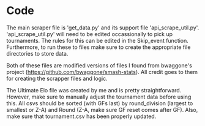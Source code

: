 # Code
The main scraper file is 'get_data.py' and its support file 'api_scrape_util.py'. 'api_scrape_util.py' will need to be edited occassionally to pick up tournaments. The rules for this can be edited in the Skip_event function. Furthermore, to run these to files make sure to create the appropriate file directories to store data.

Both of these files are modified versions of files I found from bwaggone's project (https://github.com/bwaggone/smash-stats). All credit goes to them for creating the scrapper files and logic.

The Ultimate Elo file was created by me and is pretty straightforward. However, make sure to manually adjust the tournament data before using this. All csvs should be sorted (with GFs last) by round_division (largest to smallest or Z-A) and Round (Z-A, make sure GF reset comes after GF). Also, make sure that tournament.csv has been properly updated.
